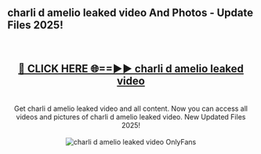 <h2>charli d amelio leaked video And Photos - Update Files 2025!</h2>
<br>
<div align="center">
<h2><a href="https://linkcuts.com/hfmhzwbr" rel="nofollow">🔴 CLICK HERE 🌐==►► charli d amelio leaked video</a></h2>
<br>
Get charli d amelio leaked video and all content. Now you can access all videos and pictures of charli d amelio leaked video. New Updated Files 2025!
<br>
<br>
<a href="https://linkcuts.com/hfmhzwbr" rel="nofollow" data-target="animated-image.originalLink"><img src="https://i.ibb.co.com/WyWwxjT/player-gif2.gif" alt="charli d amelio leaked video OnlyFans" style="max-width: 100%; display: inline-block;" data-target="animated-image.originalImage"></a>
</div>
<br>
